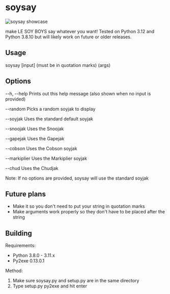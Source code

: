 # soysay
![soysay showcase](https://i.ibb.co/DQL96fW/showcase.png)

make LE SOY BOYS say whatever you want!
Tested on Python 3.12 and Python 3.8.10 but will likely work on future or older releases.
## Usage
soysay [input] (must be in quotation marks) (args)
## Options
 --h, --help     Prints out this help message (also shown when no input is provided)
 
 --random        Picks a random soyjak to display
 
--soyjak        Uses the standard default soyjak  

--snoojak       Uses the Snoojak

--gapejak       Uses the Gapejak

--cobson        Uses the Cobson soyjak

--markiplier    Uses the Markiplier soyjak

--chud          Uses the Chudjak

Note: If no options are provided, soysay will use the standard soyjak

## Future plans
- Make it so you don't need to put your string in quotation marks
- Make arguments work properly so they don't have to be placed after the string

## Building
Requirements:
- Python 3.8.0 - 3.11.x
- Py2exe 0.13.0.1

Method:
1. Make sure soysay.py and setup.py are in the same directory
2. Type setup.py py2exe and hit enter
